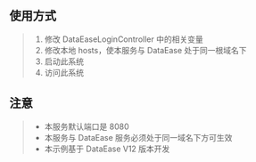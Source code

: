 ## 使用方式
> 1. 修改 DataEaseLoginController 中的相关变量
> 2. 修改本地 hosts，使本服务与 DataEase 处于同一根域名下
> 3. 启动此系统
> 4. 访问此系统

## 注意
> - 本服务默认端口是 8080
> - 本服务与 DataEase 服务必须处于同一域名下方可生效
> - 本示例基于 DataEase V12 版本开发
